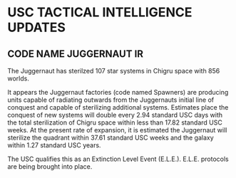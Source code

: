# USC TACTICAL INTELLIGENCE UPDATES

## CODE NAME JUGGERNAUT IR
The Juggernaut has sterilzed 107 star systems in Chigru space with 856 worlds.

It appears the Juggernaut factories (code named Spawners) are producing units capable of radiating outwards from the Juggernauts initial line of conquest and capable of sterilizing additional systems. Estimates place the conquest of new systems will double every 2.94 standard USC days with the total sterilization of Chigru space within less than 17.82 standard USC weeks. At the present rate of expansion, it is estimated the Juggernaut will sterilize the quadrant within 37.61 standard USC weeks and the galaxy within 1.27 standard USC years.

The USC qualifies this as an Extinction Level Event (E.L.E.). E.L.E. protocols are being brought into place.


